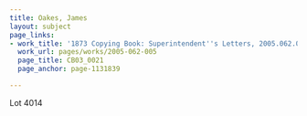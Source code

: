 ```yaml
---
title: Oakes, James
layout: subject
page_links:
- work_title: '1873 Copying Book: Superintendent''s Letters, 2005.062.005'
  work_url: pages/works/2005-062-005
  page_title: CB03_0021
  page_anchor: page-1131839

---
```

<p>Lot 4014</p>